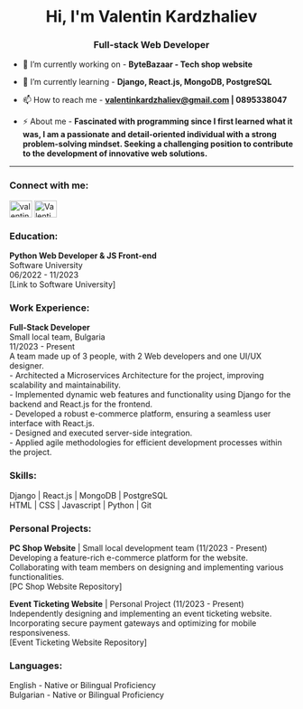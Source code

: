 <h1 align="center">Hi, I'm Valentin Kardzhaliev</h1>
<h3 align="center">Full-stack Web Developer</h3>

- 🔭 I’m currently working on - <b>ByteBazaar - Tech shop website</b>

- 🌱 I’m currently learning - <b>Django, React.js, MongoDB, PostgreSQL</b>

- 📫 How to reach me - <b>valentinkardzhaliev@gmail.com | 0895338047</b>

- ⚡ About me - **Fascinated with programming since I first learned what it was, I am a passionate and detail-oriented individual with a strong problem-solving mindset. Seeking a challenging position to contribute to the development of innovative web solutions.**

<hr/>

<h3 align="left">Connect with me:</h3>
<p align="left">
  <a href="https://linkedin.com/in/valentin-kardzhaliev-770996257" target="blank"><img align="center" src="https://raw.githubusercontent.com/rahuldkjain/github-profile-readme-generator/master/src/images/icons/Social/linkedin-alt.svg" alt="valentin-kardzhaliev" height="30" width="40" /></a>
  <a href="https://github.com/ValentinKardzhaliev" target="blank"><img align="center" src="https://raw.githubusercontent.com/rahuldkjain/github-profile-readme-generator/master/src/images/icons/Social/github.svg" alt="ValentinKardzhaliev" height="30" width="40" /></a>
</p>

<h3 align="left">Education:</h3>
<p align="left">
  <b>Python Web Developer & JS Front-end</b><br>
  Software University<br>
  06/2022 - 11/2023<br>
  [Link to Software University]
</p>

<h3 align="left">Work Experience:</h3>
<p align="left">
  <b>Full-Stack Developer</b><br>
  Small local team, Bulgaria<br>
  11/2023 - Present<br>
  A team made up of 3 people, with 2 Web developers and one UI/UX designer.<br>
  - Architected a Microservices Architecture for the project, improving scalability and maintainability.<br>
  - Implemented dynamic web features and functionality using Django for the backend and React.js for the frontend.<br>
  - Developed a robust e-commerce platform, ensuring a seamless user interface with React.js.<br>
  - Designed and executed server-side integration.<br>
  - Applied agile methodologies for efficient development processes within the project.
</p>

<h3 align="left">Skills:</h3>
<p align="left">
  Django | React.js | MongoDB | PostgreSQL<br>
  HTML | CSS | Javascript | Python | Git
</p>

<h3 align="left">Personal Projects:</h3>
<p align="left">
  <b>PC Shop Website</b> | Small local development team (11/2023 - Present)<br>
  Developing a feature-rich e-commerce platform for the website. Collaborating with team members on designing and implementing various functionalities.<br>
  [PC Shop Website Repository]

  <b>Event Ticketing Website</b> | Personal Project (11/2023 - Present)<br>
  Independently designing and implementing an event ticketing website. Incorporating secure payment gateways and optimizing for mobile responsiveness.<br>
  [Event Ticketing Website Repository]
</p>

<h3 align="left">Languages:</h3>
<p align="left">
  English - Native or Bilingual Proficiency<br>
  Bulgarian - Native or Bilingual Proficiency
</p>

